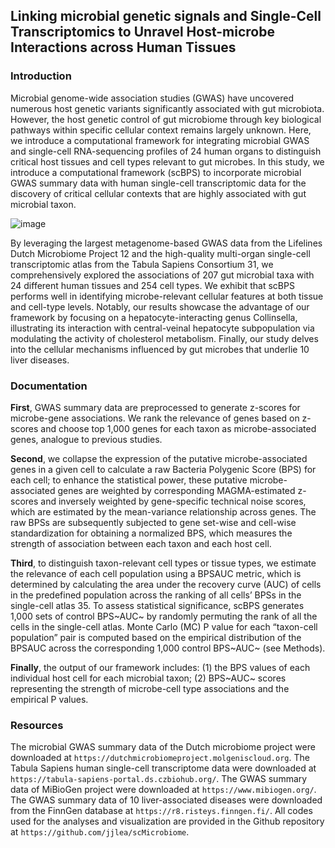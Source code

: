 ## Linking microbial genetic signals and Single-Cell Transcriptomics to Unravel Host-microbe Interactions across Human Tissues



### Introduction


Microbial genome-wide association studies (GWAS) have uncovered numerous host genetic variants significantly associated with gut microbiota. However, the host genetic control of gut microbiome through key biological pathways within specific cellular context remains largely unknown. Here, we introduce a computational framework for integrating microbial GWAS and single-cell RNA-sequencing profiles of 24 human organs to distinguish critical host tissues and cell types relevant to gut microbes. In this study, we introduce a computational framework (scBPS) to incorporate microbial GWAS summary data with human single-cell transcriptomic data for the discovery of critical cellular contexts that are highly associated with gut microbial taxon. 

![image](https://github.com/jjlea/scMicrobiome/assets/73264824/77cbab3f-4ca5-445f-87c8-0d3bbedf4d9d)


By leveraging the largest metagenome-based GWAS data from the Lifelines Dutch Microbiome Project 12 and the high-quality multi-organ single-cell transcriptomic atlas from the Tabula Sapiens Consortium 31, we comprehensively explored the associations of 207 gut microbial taxa with 24 different human tissues and 254 cell types. We exhibit that scBPS performs well in identifying microbe-relevant cellular features at both tissue and cell-type levels. Notably, our results showcase the advantage of our framework by focusing on a hepatocyte-interacting genus Collinsella, illustrating its interaction with central-veinal hepatocyte subpopulation via modulating the activity of cholesterol metabolism. Finally, our study delves into the cellular mechanisms influenced by gut microbes that underlie 10 liver diseases.

### Documentation

**First**, GWAS summary data are preprocessed to generate z-scores for microbe-gene associations. We rank the relevance of genes based on z-scores and choose top 1,000 genes for each taxon as microbe-associated genes, analogue to previous studies. 

**Second**, we collapse the expression of the putative microbe-associated genes in a given cell to calculate a raw Bacteria Polygenic Score (BPS) for each cell; to enhance the statistical power, these putative microbe-associated genes are weighted by corresponding MAGMA-estimated z-scores and inversely weighted by gene-specific technical noise scores, which are estimated by the mean-variance relationship across genes. The raw BPSs are subsequently subjected to gene set-wise and cell-wise standardization for obtaining a normalized BPS, which measures the strength of association between each taxon and each host cell. 

**Third**, to distinguish taxon-relevant cell types or tissue types, we estimate the relevance of each cell population using a BPSAUC metric, which is determined by calculating the area under the recovery curve (AUC) of cells in the predefined population across the ranking of all cells’ BPSs in the single-cell atlas 35. To assess statistical significance, scBPS generates 1,000 sets of control BPS~AUC~ by randomly permuting the rank of all the cells in the single-cell atlas. Monte Carlo (MC) P value for each “taxon-cell population” pair is computed based on the empirical distribution of the BPSAUC across the corresponding 1,000 control BPS~AUC~ (see Methods). 

**Finally**, the output of our framework includes: (1) the BPS values of each individual host cell for each microbial taxon; (2) BPS~AUC~ scores representing the strength of microbe-cell type associations and the empirical P values. 






### Resources

The microbial GWAS summary data of the Dutch microbiome project were downloaded at `https://dutchmicrobiomeproject.molgeniscloud.org`. 
The Tabula Sapiens human single-cell transcriptome data were downloaded at `https://tabula-sapiens-portal.ds.czbiohub.org/`. 
The GWAS summary data of MiBioGen project were downloaded at `https://www.mibiogen.org/`. 
The GWAS summary data of 10 liver-associated diseases were downloaded from the FinnGen database at `https://r8.risteys.finngen.fi/`. 
All codes used for the analyses and visualization are provided in the Github repository at `https://github.com/jjlea/scMicrobiome`. 



